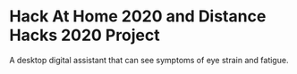 # Hack At Home 2020 and Distance Hacks 2020 Project
A desktop digital assistant that can see symptoms of eye strain and fatigue.
